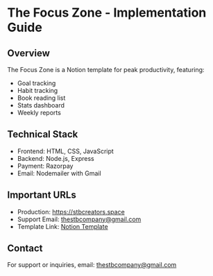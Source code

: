 # The Focus Zone - Implementation Guide

## Overview
The Focus Zone is a Notion template for peak productivity, featuring:
- Goal tracking
- Habit tracking
- Book reading list
- Stats dashboard
- Weekly reports

## Technical Stack
- Frontend: HTML, CSS, JavaScript
- Backend: Node.js, Express
- Payment: Razorpay
- Email: Nodemailer with Gmail

## Important URLs
- Production: https://stbcreators.space
- Support Email: thestbcompany@gmail.com
- Template Link: [Notion Template](https://bedecked-domain-946.notion.site/The-Focus-Zone-18fac71ba9a480e6be03c87e36e392d4?pvs=4)

## Contact
For support or inquiries, email: thestbcompany@gmail.com 
